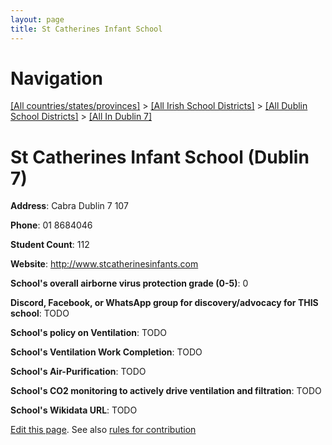 ```yaml
---
layout: page
title: St Catherines Infant School
---
```

# Navigation

[[All countries/states/provinces]](../../../..) > [[All Irish School Districts]](../../..) > [[All Dublin School Districts]](../..) > [[All In Dublin 7]](..)

# St Catherines Infant School (Dublin 7)

**Address**: Cabra Dublin 7 107

**Phone**: 01 8684046

**Student Count**: 112

**Website**: <http://www.stcatherinesinfants.com>

**School's overall airborne virus protection grade (0-5)**: 0

**Discord, Facebook, or WhatsApp group for discovery/advocacy for THIS school**: TODO

**School's policy on Ventilation**: TODO

**School's Ventilation Work Completion**: TODO

**School's Air-Purification**: TODO

**School's CO2 monitoring to actively drive ventilation and filtration**: TODO

**School's Wikidata URL**: TODO


[Edit this page](https://github.com/ventilate-schools/Ireland/edit/main/./Dublin_7/St_Catherines_Infant_School.md). See also [rules for contribution](../../../contribution-rules/)